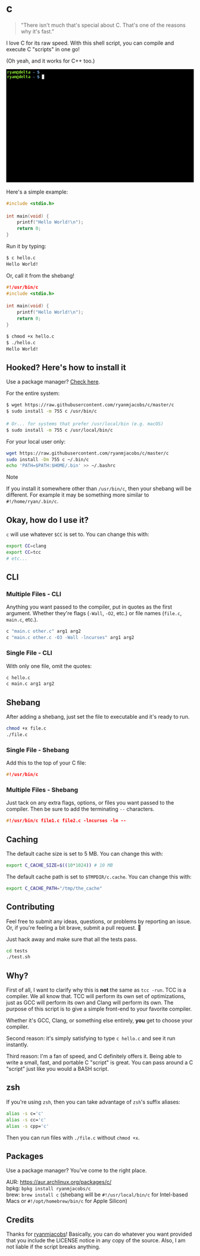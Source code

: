 # c

> "There isn't much that's special about C. That's one of the reasons why it's
fast."

I love C for its raw speed.
With this shell script, you can compile and execute C "scripts" in one go!

(Oh yeah, and it works for C++ too.)

![GIF Demo](demo.gif)

Here's a simple example:

```c
#include <stdio.h>

int main(void) {
    printf("Hello World!\n");
    return 0;
}
```

Run it by typing:

```bash
$ c hello.c
Hello World!
```

Or, call it from the shebang!

```c
#!/usr/bin/c
#include <stdio.h>

int main(void) {
    printf("Hello World!\n");
    return 0;
}
```

```bash
$ chmod +x hello.c
$ ./hello.c
Hello World!
```

## Hooked? Here's how to install it

Use a package manager? [Check here](https://github.com/ryanmjacobs/c#packages).

For the entire system:

```bash
$ wget https://raw.githubusercontent.com/ryanmjacobs/c/master/c
$ sudo install -m 755 c /usr/bin/c

# Or... for systems that prefer /usr/local/bin (e.g. macOS)
$ sudo install -m 755 c /usr/local/bin/c
```

For your local user only:

```bash
wget https://raw.githubusercontent.com/ryanmjacobs/c/master/c
sudo install -Dm 755 c ~/.bin/c
echo 'PATH=$PATH:$HOME/.bin' >> ~/.bashrc
```

> [!NOTE] 
> If you install it somewhere other than `/usr/bin/c`, then your shebang will be different. For example it may be something more similar to `#!/home/ryan/.bin/c`.

## Okay, how do I use it?

`c` will use whatever `$CC` is set to. You can change this with:

```bash
export CC=clang
export CC=tcc
# etc...
```

## CLI

### Multiple Files - CLI

Anything you want passed to the compiler, put in quotes as the first argument.
Whether they're flags (`-Wall`, `-O2`, etc.) or file names (`file.c`,
`main.c`, etc.).

```bash
c "main.c other.c" arg1 arg2
c "main.c other.c -O3 -Wall -lncurses" arg1 arg2
```

### Single File - CLI

With only one file, omit the quotes:

```bash
c hello.c
c main.c arg1 arg2
```

## Shebang

After adding a shebang, just set the file to executable and it's ready to run.

```bash
chmod +x file.c
./file.c
```

### Single File - Shebang

Add this to the top of your C file:

```c
#!/usr/bin/c
```

### Multiple Files - Shebang

Just tack on any extra flags, options, or files you want passed to the compiler.
Then be sure to add the terminating `--` characters.

```c
#!/usr/bin/c file1.c file2.c -lncurses -lm --
```

## Caching

The default cache size is set to 5 MB. You can change this with:

```bash
export C_CACHE_SIZE=$((10*1024)) # 10 MB
```

The default cache path is set to `$TMPDIR/c.cache`. You can change this with:

```bash
export C_CACHE_PATH="/tmp/the_cache"
```

## Contributing

Feel free to submit any ideas, questions, or problems by reporting an issue.
Or, if you're feeling a bit brave, submit a pull request. :grimacing:

Just hack away and make sure that all the tests pass.

```bash
cd tests
./test.sh
```

## Why?

First of all, I want to clarify why this is **not** the same as `tcc -run`.
TCC is a compiler. We all know that. TCC will perform its own set of
optimizations, just as GCC will perform its own and Clang will perform its
own. The purpose of this script is to give a simple front-end to your favorite
compiler.

Whether it's GCC, Clang, or something else entirely, **you** get to choose
your compiler.

Second reason: it's simply satisfying to type `c hello.c` and see it run instantly.

Third reason: I'm a fan of speed, and C definitely offers it. Being able to
write a small, fast, and portable C "script" is great. You can pass around a
C "script" just like you would a BASH script.

## zsh

If you're using `zsh`, then you can take advantage of `zsh`'s suffix aliases:

```bash
alias -s c='c'
alias -s cc='c'
alias -s cpp='c'
```

Then you can run files with `./file.c` without `chmod +x`.

## Packages

Use a package manager? You've come to the right place.

AUR: <https://aur.archlinux.org/packages/c/><br>
bpkg: `bpkg install ryanmjacobs/c`<br>
brew: `brew install c`
(shebang will be `#!/usr/local/bin/c` for Intel-based Macs or `#!/opt/homebrew/bin/c` for Apple Silicon)<br>

## Credits
Thanks for [ryanmjacobs](https://github.com/ryanmjacobs)!
Basically, you can do whatever you want provided that you include the LICENSE notice in any copy of the source. Also, I am not liable if the script breaks anything.
